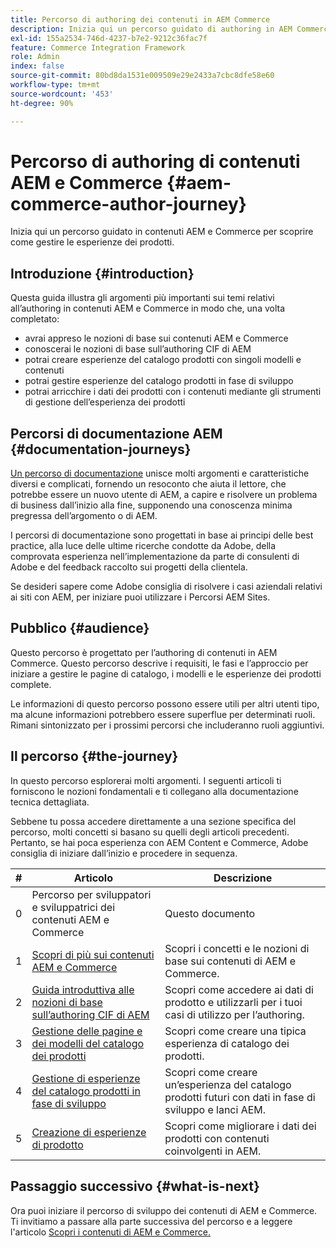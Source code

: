 ```yaml
---
title: Percorso di authoring dei contenuti in AEM Commerce
description: Inizia qui un percorso guidato di authoring in AEM Commerce
exl-id: 155a2534-746d-4237-b7e2-9212c36fac7f
feature: Commerce Integration Framework
role: Admin
index: false
source-git-commit: 80bd8da1531e009509e29e2433a7cbc8dfe58e60
workflow-type: tm+mt
source-wordcount: '453'
ht-degree: 90%

---
```



# Percorso di authoring di contenuti AEM e Commerce {#aem-commerce-author-journey}

Inizia qui un percorso guidato in contenuti AEM e Commerce per scoprire come gestire le esperienze dei prodotti.

## Introduzione {#introduction}

Questa guida illustra gli argomenti più importanti sui temi relativi all’authoring in contenuti AEM e Commerce in modo che, una volta completato:

* avrai appreso le nozioni di base sui contenuti AEM e Commerce
* conoscerai le nozioni di base sull’authoring CIF di AEM
* potrai creare esperienze del catalogo prodotti con singoli modelli e contenuti
* potrai gestire esperienze del catalogo prodotti in fase di sviluppo
* potrai arricchire i dati dei prodotti con i contenuti mediante gli strumenti di gestione dell’esperienza dei prodotti

## Percorsi di documentazione AEM {#documentation-journeys}

[Un percorso di documentazione](/help/journey-documentation/documentation-journeys.md) unisce molti argomenti e caratteristiche diversi e complicati, fornendo un resoconto che aiuta il lettore, che potrebbe essere un nuovo utente di AEM, a capire e risolvere un problema di business dall’inizio alla fine, supponendo una conoscenza minima pregressa dell’argomento o di AEM.

I percorsi di documentazione sono progettati in base ai principi delle best practice, alla luce delle ultime ricerche condotte da Adobe, della comprovata esperienza nell’implementazione da parte di consulenti di Adobe e del feedback raccolto sui progetti della clientela.

Se desideri sapere come Adobe consiglia di risolvere i casi aziendali relativi ai siti con AEM, per iniziare puoi utilizzare i Percorsi AEM Sites.

## Pubblico {#audience}

Questo percorso è progettato per l’authoring di contenuti in AEM Commerce. Questo percorso descrive i requisiti, le fasi e l’approccio per iniziare a gestire le pagine di catalogo, i modelli e le esperienze dei prodotti complete.

Le informazioni di questo percorso possono essere utili per altri utenti tipo, ma alcune informazioni potrebbero essere superflue per determinati ruoli. Rimani sintonizzato per i prossimi percorsi che includeranno ruoli aggiuntivi.

## Il percorso {#the-journey}

In questo percorso esplorerai molti argomenti. I seguenti articoli ti forniscono le nozioni fondamentali e ti collegano alla documentazione tecnica dettagliata.

Sebbene tu possa accedere direttamente a una sezione specifica del percorso, molti concetti si basano su quelli degli articoli precedenti. Pertanto, se hai poca esperienza con AEM Content e Commerce, Adobe consiglia di iniziare dall’inizio e procedere in sequenza.

| # | Articolo | Descrizione |
|---|---|---|
| 0 | Percorso per sviluppatori e sviluppatrici dei contenuti AEM e Commerce | Questo documento |
| 1 | [Scopri di più sui contenuti AEM e Commerce](/help/commerce-cloud/introduction.md) | Scopri i concetti e le nozioni di base sui contenuti di AEM e Commerce. |
| 2 | [Guida introduttiva alle nozioni di base sull’authoring CIF di AEM](getting-started.md) | Scopri come accedere ai dati di prodotto e utilizzarli per i tuoi casi di utilizzo per l’authoring. |
| 3 | [Gestione delle pagine e dei modelli del catalogo dei prodotti](catalog-templates.md) | Scopri come creare una tipica esperienza di catalogo dei prodotti. |
| 4 | [Gestione di esperienze del catalogo prodotti in fase di sviluppo](staged-catalog.md) | Scopri come creare un’esperienza del catalogo prodotti futuri con dati in fase di sviluppo e lanci AEM. |
| 5 | [Creazione di esperienze di prodotto](product-experience-management.md) | Scopri come migliorare i dati dei prodotti con contenuti coinvolgenti in AEM. |

## Passaggio successivo {#what-is-next}

Ora puoi iniziare il percorso di sviluppo dei contenuti di AEM e Commerce. Ti invitiamo a passare alla parte successiva del percorso e a leggere l&#39;articolo [Scopri i contenuti di AEM e Commerce.](/help/commerce-cloud/cif-storefront/introduction.md)
